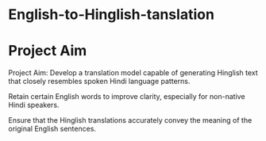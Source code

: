 # English-to-Hinglish-tanslation

# Project Aim
Project Aim:
Develop a translation model capable of generating Hinglish text that closely resembles spoken Hindi language patterns.

Retain certain English words to improve clarity, especially for non-native Hindi speakers.

Ensure that the Hinglish translations accurately convey the meaning of the original English sentences.
